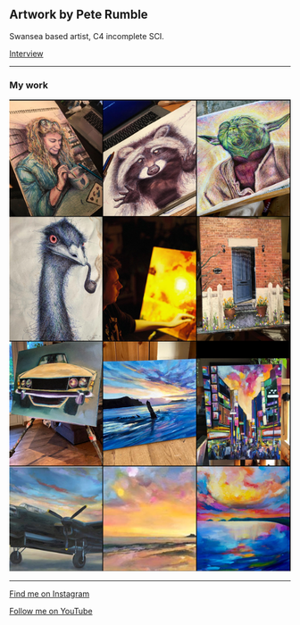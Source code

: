 ## Artwork by Pete Rumble
Swansea based artist, C4 incomplete SCI.

[Interview](https://www.youtube.com/watch?v=sYPz9S7p2Fs)

---
### My work
![My work](/images/insta_wall.png "My work")

---

[Find me on Instagram](https://www.instagram.com/pedropaints/)

[Follow me on YouTube](https://www.youtube.com/@peterumbleart)
